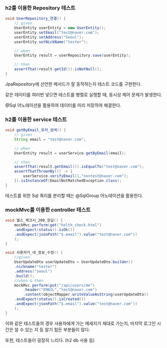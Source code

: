 ### h2를 이용한 Repository 테스트

```Java
void UserRepository_연결() {
    // given 
    UserEntity userEntity = new UserEntity();
    userEntity.setEmail("test@naver.com");
    userEntity.setAddress("Seoul");
    userEntity.setNickName("tester");

    // when
    UserEntity result = userRepository.save(userEntity);

    // then
    assertThat(result.getId()).isNotNull();
}
``` 

JpaRepository에 선언한 메서드가 잘 동작하는지 테스트 코드를 구현한다.

같은 데이터를 여러번 넣으면 테스트를 병렬로 실행할 때, 동시성 제어 문제가 발생한다.

@Sql 어노테이션을 활용하여 데이터를 미리 저장하여 해결한다.


### h2를 이용한 service 테스트

```Java
void getByEmail_유저_검색() {
    // given 
    String email = "test@naver.com";

    // when
    UserEntity result = userService.getByEmail(email);

    // then
    assertThat(result.getEmail()).isEqualTo("test@naver.com");
    assertThatThrownBy(() -> {
        userService.verifyEmail(1,"nontest@naver.com");
    }).isInstanceOf(EmailNotMatchedException.class);
}
``` 

테스트를 위한 Sql 쿼리를 분리할 때는 @SqlGroup 어노테이션을 활용한다.

### mockMvc를 이용한 controller 테스트

```Java
void 헬스_체크시_200_응답() {
    mockMvc.perform(get("helth_check.html")
    .andExpect(status().isOk())
    .andExpect(jsonPath("$.email").value("test@naver.com"))
    );
}

void 사용자가_내_정보_수정() {
    //given
    UserUpdateDto userUpdateDto = UserUpdateDto.builder()
    .nickname("tester")
    .address("seoul")
    .build();
    //when & then
    mockMvc.perform(put("/api/users/me")
        .header("EMAIL","test@naver.com")
        .content(objectMapper.writeValueAsString(userUpdateDto))
    .andExpect(status().isCreated())
    .andExpect(jsonPath("$.email").value("test@naver.com"))
    );
}
``` 

이와 같은 테스트들의 경우
사용자에게 가는 메세지가 제대로 가는지, 마지막 로그인 시간은 알 수 있는 지 등 알기 힘든 부분들이 많다.

또한, 테스트들이 굉장히 느리다. (h2 db 사용 등)